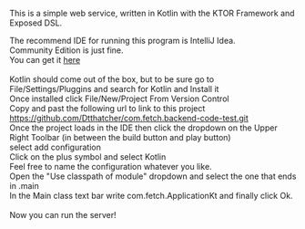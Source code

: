 This is a simple web service, written in Kotlin with the KTOR Framework and Exposed DSL.

The recommend IDE for running this program is IntelliJ Idea. 
<br>Community Edition is just fine.
<br>You can get it <a href="https://www.jetbrains.com/idea/download/download-thanks.html?platform=windows&code=IIC">here</a>
<br><br>
Kotlin should come out of the box, but to be sure go to File/Settings/Pluggins and search for Kotlin and Install it
<br>Once installed click File/New/Project From Version Control
<br>Copy and past the following url to link to this project https://github.com/Dtthatcher/com.fetch.backend-code-test.git
<br>Once the project loads in the IDE then click the dropdown on the Upper Right Toolbar (in between the build button and play button)
<br>select add configuration
<br>Click on the plus symbol and select Kotlin
<br>Feel free to name the configuration whatever you like.
<br>Open the "Use classpath of module" dropdown and select the one that ends in .main
<br>In the Main class text bar write com.fetch.ApplicationKt and finally click Ok.
<br>
<br>Now you can run the server!
